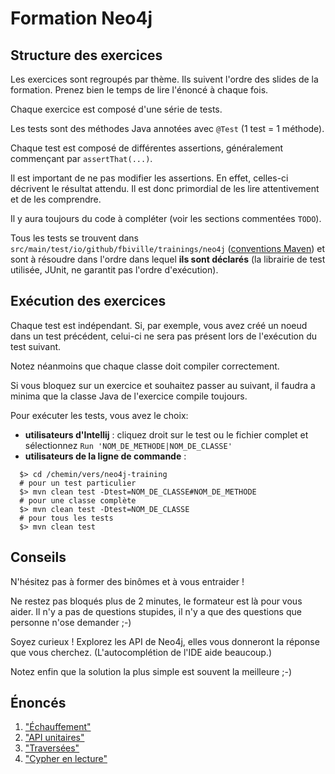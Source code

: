 ---
---
# Formation Neo4j

## Structure des exercices

Les exercices sont regroupés par thème. Ils suivent l'ordre des slides de la formation.
Prenez bien le temps de lire l'énoncé à chaque fois. 

Chaque exercice est composé d'une série de tests.

Les tests sont des méthodes Java annotées avec `@Test` (1 test = 1 méthode).

Chaque test est composé de différentes assertions, généralement
commençant par `assertThat(...)`.

Il est important de ne pas modifier les assertions.
En effet, celles-ci décrivent le résultat attendu. Il est donc primordial
de les lire attentivement et de les comprendre.

Il y aura toujours du code à compléter (voir les sections
commentées `TODO`).

Tous les tests se trouvent dans `src/main/test/io/github/fbiville/trainings/neo4j` ([conventions Maven](https://maven.apache.org/guides/introduction/introduction-to-the-standard-directory-layout.html))
et sont à résoudre dans l'ordre dans lequel **ils sont déclarés**
(la librairie de test utilisée, JUnit, ne garantit pas l'ordre d'exécution).

## Exécution des exercices

Chaque test est indépendant. Si, par exemple, vous avez créé
un noeud dans un test précédent, celui-ci ne sera pas présent 
lors de l'exécution du test suivant.

Notez néanmoins que chaque classe doit compiler correctement.

Si vous bloquez sur un exercice et souhaitez passer au suivant, 
il faudra a minima que la classe Java de l'exercice compile toujours.

Pour exécuter les tests, vous avez le choix:

 - **utilisateurs d'Intellij** : cliquez droit sur le test ou le fichier complet
 et sélectionnez `Run 'NOM_DE_METHODE|NOM_DE_CLASSE'`
 - **utilisateurs de la ligne de commande** : 

```shell
  $> cd /chemin/vers/neo4j-training
  # pour un test particulier
  $> mvn clean test -Dtest=NOM_DE_CLASSE#NOM_DE_METHODE
  # pour une classe complète
  $> mvn clean test -Dtest=NOM_DE_CLASSE
  # pour tous les tests
  $> mvn clean test
```

## Conseils

N'hésitez pas à former des binômes et à vous entraider !

Ne restez pas bloqués plus de 2 minutes, le formateur est là
pour vous aider. Il n'y a pas de questions stupides, il n'y a 
que des questions que personne n'ose demander ;-)

Soyez curieux ! Explorez les API de Neo4j, elles vous donneront
la réponse que vous cherchez. (L'autocomplétion de l'IDE aide beaucoup.)

Notez enfin que la solution la plus simple est souvent la meilleure ;-)

## Énoncés

 1. ["Échauffement"](./basics/)
 1. ["API unitaires"](./core_api/)
 1. ["Traversées"](./traversal/)
 1. ["Cypher en lecture"](./cypher_reading/)

